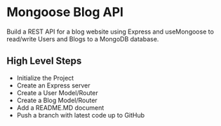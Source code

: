 # Mongoose Blog API
Build a REST API for a blog website using Express and useMongoose to read/write Users and Blogs to a MongoDB database.

## High Level Steps
- Initialize the Project
- Create an Express server
- Create a User Model/Router
- Create a Blog Model/Router
- Add a README.MD document
- Push a branch with latest code up to GitHub